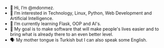 - 👋 Hi, I’m @mdonmez.
- 👀 I’m interested in Technology, Linux, Python, Web Development and Artificial Intelligence.
- 🌱 I’m currently learning Flask, OOP and AI's.
- 🎯 My goal is to make software that will make people's lives easier and to bring what is already there to an even better level.
- 🗣️ My mother tongue is Turkish but I can also speak some English.
